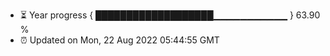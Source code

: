 - ⏳ Year progress { ███████████████████▁▁▁▁▁▁▁▁▁▁▁ } 63.90 %
- ⏰ Updated on Mon, 22 Aug 2022 05:44:55 GMT

